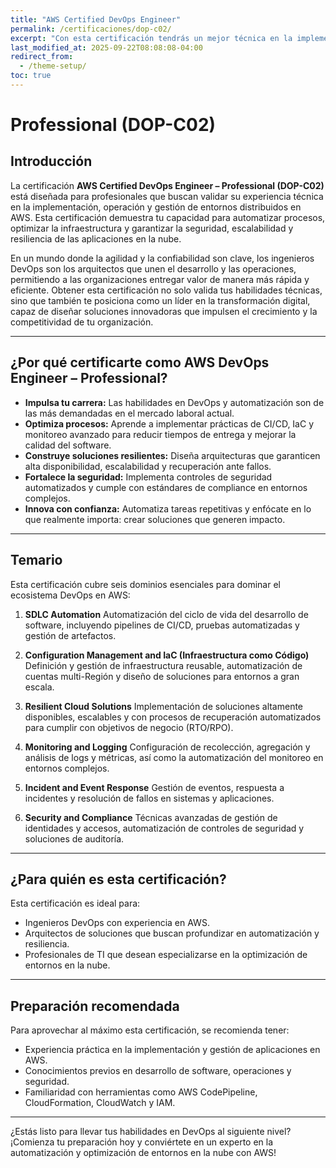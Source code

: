 ```yaml
---
title: "AWS Certified DevOps Engineer"
permalink: /certificaciones/dop-c02/
excerpt: "Con esta certificación tendrás un mejor técnica en la implementación, operación y gestión de entornos distribuidos en AWS."
last_modified_at: 2025-09-22T08:08:08-04:00
redirect_from:
  - /theme-setup/
toc: true
---
```


# Professional (DOP-C02)

## Introducción

La certificación **AWS Certified DevOps Engineer – Professional (DOP-C02)** está diseñada para profesionales que buscan validar su experiencia técnica en la implementación, operación y gestión de entornos distribuidos en AWS. Esta certificación demuestra tu capacidad para automatizar procesos, optimizar la infraestructura y garantizar la seguridad, escalabilidad y resiliencia de las aplicaciones en la nube.

En un mundo donde la agilidad y la confiabilidad son clave, los ingenieros DevOps son los arquitectos que unen el desarrollo y las operaciones, permitiendo a las organizaciones entregar valor de manera más rápida y eficiente. Obtener esta certificación no solo valida tus habilidades técnicas, sino que también te posiciona como un líder en la transformación digital, capaz de diseñar soluciones innovadoras que impulsen el crecimiento y la competitividad de tu organización.

---

## ¿Por qué certificarte como AWS DevOps Engineer – Professional?

- **Impulsa tu carrera:** Las habilidades en DevOps y automatización son de las más demandadas en el mercado laboral actual.
- **Optimiza procesos:** Aprende a implementar prácticas de CI/CD, IaC y monitoreo avanzado para reducir tiempos de entrega y mejorar la calidad del software.
- **Construye soluciones resilientes:** Diseña arquitecturas que garanticen alta disponibilidad, escalabilidad y recuperación ante fallos.
- **Fortalece la seguridad:** Implementa controles de seguridad automatizados y cumple con estándares de compliance en entornos complejos.
- **Innova con confianza:** Automatiza tareas repetitivas y enfócate en lo que realmente importa: crear soluciones que generen impacto.

---

## Temario

Esta certificación cubre seis dominios esenciales para dominar el ecosistema DevOps en AWS:

1. **SDLC Automation**
   Automatización del ciclo de vida del desarrollo de software, incluyendo pipelines de CI/CD, pruebas automatizadas y gestión de artefactos.

2. **Configuration Management and IaC (Infraestructura como Código)**
   Definición y gestión de infraestructura reusable, automatización de cuentas multi-Región y diseño de soluciones para entornos a gran escala.

3. **Resilient Cloud Solutions**
   Implementación de soluciones altamente disponibles, escalables y con procesos de recuperación automatizados para cumplir con objetivos de negocio (RTO/RPO).

4. **Monitoring and Logging**
   Configuración de recolección, agregación y análisis de logs y métricas, así como la automatización del monitoreo en entornos complejos.

5. **Incident and Event Response**
   Gestión de eventos, respuesta a incidentes y resolución de fallos en sistemas y aplicaciones.

6. **Security and Compliance**
   Técnicas avanzadas de gestión de identidades y accesos, automatización de controles de seguridad y soluciones de auditoría.

---

## ¿Para quién es esta certificación?

Esta certificación es ideal para:
- Ingenieros DevOps con experiencia en AWS.
- Arquitectos de soluciones que buscan profundizar en automatización y resiliencia.
- Profesionales de TI que desean especializarse en la optimización de entornos en la nube.

---

## Preparación recomendada

Para aprovechar al máximo esta certificación, se recomienda tener:
- Experiencia práctica en la implementación y gestión de aplicaciones en AWS.
- Conocimientos previos en desarrollo de software, operaciones y seguridad.
- Familiaridad con herramientas como AWS CodePipeline, CloudFormation, CloudWatch y IAM.

---
¿Estás listo para llevar tus habilidades en DevOps al siguiente nivel? ¡Comienza tu preparación hoy y conviértete en un experto en la automatización y optimización de entornos en la nube con AWS!
